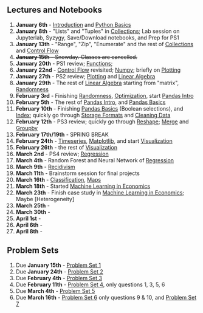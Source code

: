 
## Lectures and Notebooks
1. **January 6th** - [Introduction](https://datascience.quantecon.org/introduction/) and [Python Basics](https://datascience.quantecon.org/python_fundamentals/basics.html)
2. **January 8th** - "Lists" and "Tuples" in [Collections](https://datascience.quantecon.org/python_fundamentals/collections.html); Lab session on Jupyterlab, Syzygy, Save/Download notebooks, and Prep for PS1
3. **January 13th** - "Range", "Zip", "Enumerate" and the rest of [Collections](https://datascience.quantecon.org/python_fundamentals/collections.html) and [Control Flow](https://datascience.quantecon.org/python_fundamentals/control_flow.html)
4. ~~**January 15th** - Snowday. Classes are cancelled.~~
5. **January 20th** - PS1 review; [Functions](https://datascience.quantecon.org/python_fundamentals/functions.html);
6. **January 22nd** - [Control Flow](https://datascience.quantecon.org/python_fundamentals/control_flow.html) revisited; [Numpy](https://datascience.quantecon.org/scientific/numpy_arrays.html); briefly on [Plotting](https://datascience.quantecon.org/scientific/plotting.html)
7. **January 27th** - PS2 review; [Plotting](https://datascience.quantecon.org/scientific/plotting.html) and [Linear Algebra](https://datascience.quantecon.org/scientific/applied_linalg.html)
8. **January 29th** - The rest of [Linear Algebra](https://datascience.quantecon.org/scientific/applied_linalg.html) starting from "matrix", [Randomness](https://datascience.quantecon.org/scientific/randomness.html)
9. **February 3rd** - Finishing [Randomness](https://datascience.quantecon.org/scientific/randomness.html), [Optimization](https://datascience.quantecon.org/scientific/optimization.html), start [Pandas Intro](https://datascience.quantecon.org/pandas/intro.html)
10. **February 5th** - The rest of [Pandas Intro](https://datascience.quantecon.org/pandas/intro.html), and [Pandas Basics](https://datascience.quantecon.org/pandas/basics.html)
11. **February 10th** - Finishing [Pandas Basics](https://datascience.quantecon.org/pandas/basics.html) (Boolean selections), and [Index](https://datascience.quantecon.org/pandas/the_index.html); quickly go through [Storage Formats](https://datascience.quantecon.org/pandas/storage_formats.html) and  [Cleaning Data](https://datascience.quantecon.org/pandas/data_clean.html)
12. **February 12th** - PS3 review; quickly go through [Reshape](https://datascience.quantecon.org/pandas/reshape.html); [Merge](https://datascience.quantecon.org/pandas/merge.html) and [Groupby](https://datascience.quantecon.org/pandas/groupby.html)
13. **February 17th/19th** - SPRING BREAK
14. **February 24th** - [Timeseries](https://datascience.quantecon.org/pandas/timeseries.html), [Matplotlib](https://datascience.quantecon.org/pandas/matplotlib.html), and start [Visualization](https://datascience.quantecon.org/applications/visualization_rules.html)
15. **February 26th** - the rest of [Visualization](https://datascience.quantecon.org/applications/visualization_rules.html)
16. **March 2nd** - PS4 review; [Regression](https://datascience.quantecon.org/applications/regression.html)
17. **March 4th** - Random Forest and Neural Network of [Regression](https://datascience.quantecon.org/applications/regression.html)
18. **March 9th** - [Recidivism](https://datascience.quantecon.org/applications/recidivism.html)
19. **March 11th** - Brainstorm session for final projects
20. **March 16th** - [Classification](https://datascience.quantecon.org/applications/classification.html), [Maps](https://datascience.quantecon.org/applications/maps.html)
21. **March 18th** - Started [Machine Learning in Economics](https://datascience.quantecon.org/applications/ml_in_economics.html)
22. **March 23th** - Finish case study in [Machine Learning in Economics](https://datascience.quantecon.org/applications/ml_in_economics.html); Maybe [Heterogeneity]
23. **March 25th** - 
24. **March 30th** - 
25. **April 1st** - 
26. **April 6th** - 
27. **April 8th** - 

## Problem Sets
1. Due **January 15th** - [Problem Set 1](https://datascience.quantecon.org/problem_sets/problem_set_1.html)
2. Due **January 24th** - [Problem Set 2](https://datascience.quantecon.org/problem_sets/problem_set_2.html)
3. Due **February 4th** - [Problem Set 3](https://datascience.quantecon.org/problem_sets/problem_set_3.html)
4. Due **February 11th** - [Problem Set 4](https://datascience.quantecon.org/problem_sets/problem_set_4.html), only questions 1, 3, 5, 6
5. Due **March 4th** - [Problem Set 5](https://datascience.quantecon.org/problem_sets/problem_set_5.html)
6. Due **March 16th** - [Problem Set 6](https://datascience.quantecon.org/problem_sets/problem_set_6.html) only questions 9 & 10, and [Problem Set 7](https://datascience.quantecon.org/problem_sets/problem_set_7.html)
<!--
OLD SCHEDULE

1. **January 3rd** - Intro and pyfun/Basics
2. **January 8th** - pyfun/Collections and start pyfun/Control Flow
3. **January 10th** - Finish Pyfun/Control Flow and start Pyfun/Functions
4. **January 15th** - Scientific/Numpy and Scientific/Plotting
5. **January 17th** - Scientific/LinAlg and Scientific/Randomness
6. **January 22nd** - Review PS2 and Scientific/Optimization
7. **January 24th** - Finish Scientific/Optimization and Introduce Pandas
8. **January 29th** - Pandas: Intro and start Basics
9. **January 31st** - Review of PS3, Pandas: Basics
10. **February 5th** - Pandas: Index and intro to Storage Formats and Data Cleaning
11. **February 7th** - Review PS4, Pandas: Reshaping
12. ~~**February 12th**~~ - snow day 
13. **February 14th** - Pandas: Group-by, merging
14. **February 26th** - Pandas/matplolib visualization (Paul takes over)
15. **February 28th** - Begin applications/visualization_rules
16. **March 5th** - Finish applications/visualization_rules, begin applications/regression 
17. **March 7th** - Intro to regression methods, lasso: applications/regression
18. **March 12th** - Regression forests, neural networks: applications/regression
19. **March 14th** - More visualization and introduction to classification: applications/recidivism
20. **March 19th** - applications/recidivism continued
21. **March 21st** - More classification: applications/classification
22. **March 26th** - Machine learning in economics-estimating nuisance functions: applications/ml_in_economics
23. **March 28th** - Machine learning in economics-heterogeneity: applications/ml_in_economics
24. **April 2nd** -  Mapping: applications/mapping
25. **April 4th** -  Working with text: applications/avalanche

## Problem Sets
1. **January 11th** - Problem Set 1 (uploaded as **executed** ipynb through Canvas)
2. **January 17th (class-time)** - Problem Set 2
3. **January 24th (class-time)** - Problem Set 3
4. **February 1st** - Problem Set 4
5. **February 8th** - Problem Set 5
6. **February 28th** - Problem Set 6
7. Probelm Set 7
8. Problem Set 8
-->
